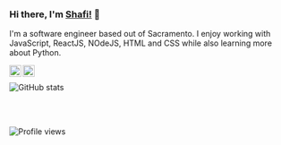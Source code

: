 ### Hi there, I'm [Shafi!](https://www.shafimasoumi.com) 👋

I'm a software engineer based out of Sacramento. I enjoy working with JavaScript, ReactJS, NOdeJS, HTML and CSS while also learning more about Python.

<a href="https://www.shafimasoumi">
  <img align="left" alt="Shafi's Portfolio | Website" width="21px" src="https://i.pinimg.com/originals/73/59/a8/7359a8e49a6fadcc653bd947f91df724.jpg" />
</a>
<a href="https://www.linkedin.com/in/shafi-masoumi-ab099733/">
  <img align="left" alt="Shafi's LinkedIn" width="21px" src="https://www.flaticon.com/svg/static/icons/svg/174/174857.svg" />
</a>

<br/>

![GitHub stats](https://github-readme-stats.vercel.app/api?username=shafi2019&show_icons=true)  

<br/>
<br/>

![Profile views](https://gpvc.arturio.dev/shafi2019)

